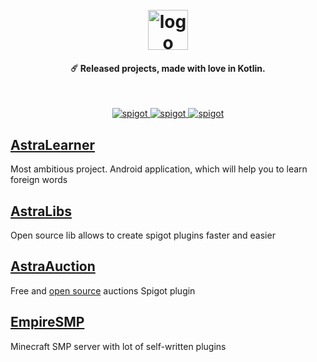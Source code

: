 <h1 align="center">
  <br>
  <img src="https://astrainteractive.ru/static/media/logo.690661b3ac9b83328bee627e0d18ace5.svg" alt="logo" width="64">
  <br>
</h1>
<h4 align="center">☄️ Released projects, made with love in Kotlin.</h4>
</br>
<p align="center">
    <a href="https://github.com/Astra-Interactive/AstraLibs">
        <img alt="spigot" src="https://img.shields.io/badge/github-AstraLibs-1B76CA"/>
    </a>    
    <a href="https://www.spigotmc.org/resources/astra-market.99114/">
        <img alt="spigot" src="https://img.shields.io/badge/github-AstraMarket-1B76CA"/>
    </a>
    <a href="https://play.google.com/store/apps/details?id=com.makeevrserg.astralearner">
        <img alt="spigot" src="https://img.shields.io/badge/GooglePlay-AstraLearner-1B76CA"/>
    </a>
</p>

## [AstraLearner](https://play.google.com/store/apps/details?id=com.makeevrserg.astralearner)
Most ambitious project. Android application, which will help you to learn foreign words

## [AstraLibs](https://github.com/Astra-Interactive/AstraLibs) 
Open source lib allows to create spigot plugins faster and easier

## [AstraAuction](https://www.spigotmc.org/resources/astra-market.99114/)
Free and [open source](https://github.com/Astra-Interactive/AstraAuctions) auctions Spigot plugin 
## [EmpireSMP](https://empireprojekt.ru/)
Minecraft SMP server with lot of self-written plugins
